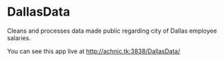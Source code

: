 # DallasData
Cleans and processes data made public regarding city of Dallas employee salaries.

You can see this app live at http://achnic.tk:3838/DallasData/
